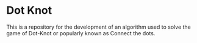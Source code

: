 # Dot Knot

This is a repository for the development of an algorithm used to solve the game of Dot-Knot or popularly known as Connect the dots.
